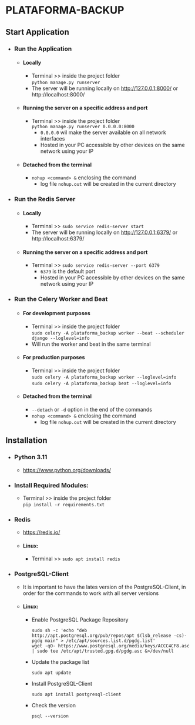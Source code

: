 # PLATAFORMA-BACKUP

## Start Application
- ### Run the Application
  - #### Locally
    - Terminal >> inside the project folder <br>
      ```python manage.py runserver```
    - The server will be running locally on http://127.0.0.1:8000/ or http://localhost:8000/
  - #### Running the server on a specific address and port
    - Terminal >> inside the project folder <br>
      ```python manage.py runserver 0.0.0.0:8000```
      - ``0.0.0.0`` wil make the server available on all network interfaces
      - Hosted in your PC accessible by other devices on the same network using your IP
  - #### Detached from the terminal
    - `nohup <command> &` enclosing the command
      - log file `nohup.out` will be created in the current directory
- ### Run the Redis Server
  - #### Locally
    - Terminal >> ```sudo service redis-server start```
    - The server will be running locally on http://127.0.0.1:6379/ or http://localhost:6379/
  - #### Running the server on a specific address and port
    - Terminal >> ```sudo service redis-server --port 6379```
      - ``6379`` is the default port
      - Hosted in your PC accessible by other devices on the same network using your IP
- ### Run the Celery Worker and Beat
  - #### For development purposes
    - Terminal >> inside the project folder <br>
      ```sudo celery -A plataforma_backup worker --beat --scheduler django --loglevel=info```
    - Will run the worker and beat in the same terminal
  - #### For production purposes
    - Terminal >> inside the project folder <br>
      ```sudo celery -A plataforma_backup worker --loglevel=info``` <br>
      ```sudo celery -A plataforma_backup beat --loglevel=info```
  - #### Detached from the terminal
    - `--detach` or `-d` option in the end of the commands
    - `nohup <command> &` enclosing the command
      - log file `nohup.out` will be created in the current directory


## Installation
- ### Python 3.11
    - https://www.python.org/downloads/
- ### Install Required Modules:
  - Terminal >> inside the project folder <br>
    ```pip install -r requirements.txt```
- ### Redis
  - https://redis.io/
  - #### Linux:
    - Terminal >> ```sudo apt install redis```
- ### PostgreSQL-Client
  - It is important to have the lates version of the PostgreSQL-Client, in order for the commands to work with all server versions
  - #### Linux:
    - Enable PostgreSQL Package Repository
      ```
      sudo sh -c 'echo "deb http://apt.postgresql.org/pub/repos/apt $(lsb_release -cs)-pgdg main" > /etc/apt/sources.list.d/pgdg.list'
      wget -qO- https://www.postgresql.org/media/keys/ACCC4CF8.asc | sudo tee /etc/apt/trusted.gpg.d/pgdg.asc &>/dev/null
      ```
    - Update the package list
      ```
      sudo apt update
      ```
    - Install PostgreSQL-Client
      ```
      sudo apt install postgresql-client
      ```
    - Check the version
      ```
      psql --version
      ```
